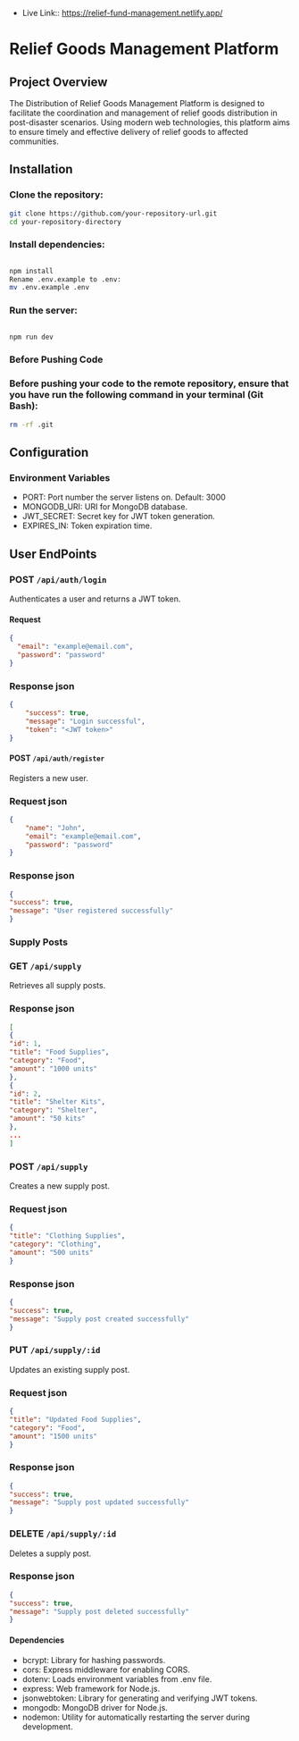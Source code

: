 - Live Link:: https://relief-fund-management.netlify.app/

# Relief Goods Management Platform
## Project Overview

The Distribution of Relief Goods Management Platform is designed to facilitate the coordination and management of relief goods distribution in post-disaster scenarios. Using modern web technologies, this platform aims to ensure timely and effective delivery of relief goods to affected communities.

## Installation

### Clone the repository:

```sh
git clone https://github.com/your-repository-url.git
cd your-repository-directory
```

### Install dependencies:
```sh

npm install
Rename .env.example to .env:
mv .env.example .env
```
### Run the server:
```sh

npm run dev
```
### Before Pushing Code
### Before pushing your code to the remote repository, ensure that you have run the following command in your terminal (Git Bash):

```sh
rm -rf .git
```
## Configuration
### Environment Variables
* PORT: Port number the server listens on. Default: 3000
* MONGODB_URI: URI for MongoDB database.
* JWT_SECRET: Secret key for JWT token generation.
* EXPIRES_IN: Token expiration time.

## User EndPoints

### POST `/api/auth/login`

Authenticates a user and returns a JWT token.

#### Request

```json
{
  "email": "example@email.com",
  "password": "password"
}
```

### Response json

```json
{
    "success": true,
    "message": "Login successful",
    "token": "<JWT token>"
}
```

#### POST `/api/auth/register`

Registers a new user.

### Request json

```json
{
    "name": "John",
    "email": "example@email.com",
    "password": "password"
}
```

### Response json

```json
{
"success": true,
"message": "User registered successfully"
}
```

### Supply Posts

### GET `/api/supply`

Retrieves all supply posts.

### Response json

```json
[
{
"id": 1,
"title": "Food Supplies",
"category": "Food",
"amount": "1000 units"
},
{
"id": 2,
"title": "Shelter Kits",
"category": "Shelter",
"amount": "50 kits"
},
...
]
```

### POST `/api/supply`

Creates a new supply post.

### Request json

```json
{
"title": "Clothing Supplies",
"category": "Clothing",
"amount": "500 units"
}
```

### Response json

```json
{
"success": true,
"message": "Supply post created successfully"
}
```

### PUT `/api/supply/:id`

Updates an existing supply post.

### Request json

```json
{
"title": "Updated Food Supplies",
"category": "Food",
"amount": "1500 units"
}
```

### Response json

```json
{
"success": true,
"message": "Supply post updated successfully"
}
```

### DELETE `/api/supply/:id`

Deletes a supply post.

### Response json

```json
{
"success": true,
"message": "Supply post deleted successfully"
}

```

#### Dependencies
- bcrypt: Library for hashing passwords.
- cors: Express middleware for enabling CORS.
- dotenv: Loads environment variables from .env file.
- express: Web framework for Node.js.
- jsonwebtoken: Library for generating and verifying JWT tokens.
- mongodb: MongoDB driver for Node.js.
- nodemon: Utility for automatically restarting the server during development.
